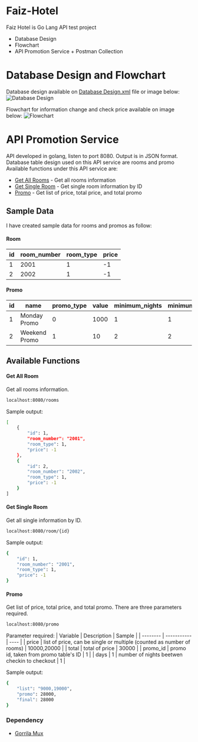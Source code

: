 # Faiz-Hotel

Faiz Hotel is Go Lang API test project

  - Database Design
  - Flowchart
  - API Promotion Service + Postman Collection

# Database Design and Flowchart
Database design available on [Database Design.xml](DatabaseDesign.xml) file or image below:
![Database Design](database.png)

Flowchart for information change and check price available on image below:
![Flowchart](flowchart.jpg)

# API Promotion Service

API developed in golang, listen to port 8080. Output is in JSON format. Database table design used on this API service are rooms and promo Available functions under this API service are:

* [Get All Rooms](#Get-All-Room) - Get all rooms information
* [Get Single Room](#Get-Single-Room) - Get single room information by ID
* [Promo](#Promo) - Get list of price, total price, and total promo
 
## Sample Data

I have created sample data for rooms and promos as follow:
#### Room
| id | room_number | room_type | price |
| -- | ---------- | ---------- | ----- |
| 1 | 2001 | 1 | -1 |
| 2 | 2002 | 1 | -1 |

#### Promo
| id | name | promo_type | value | minimum_nights | minimum_rooms | checkin_day | booking_day | booking_hour |
| -- | ---- | ---------- | ----- | -------------- | ------------- | ----------- | ----------- | ------------ |
| 1 | Monday Promo | 0 | 1000 | 1 | 1 | [1] | [1] | [10] |
| 2 | Weekend Promo | 1 | 10 | 2 | 2 | [0,6] | [0,1,2,3,4,5,6] | [23]
 
## Available Functions

#### Get All Room

Get all rooms information.

```sh
localhost:8080/rooms
```

Sample output:

```sh
[
    {
        "id": 1,
        "room_number": "2001",
        "room_type": 1,
        "price": -1
    },
    {
        "id": 2,
        "room_number": "2002",
        "room_type": 1,
        "price": -1
    }
]
```

#### Get Single Room

Get all single information by ID.

```sh
localhost:8080/room/{id}
```

Sample output:

```sh
{
    "id": 1,
    "room_number": "2001",
    "room_type": 1,
    "price": -1
}
```

#### Promo

Get list of price, total price, and total promo. There are three parameters required.

```sh
localhost:8080/promo
```

Parameter required:
| Variable | Description | Sample |
| -------- | ----------- | ---- |
| price | list of price, can be single or multiple (counted as number of rooms) | 10000,20000 |
| total | total of price | 30000 |
| promo_id | promo id, taken from promo table's ID | 1 |
| days | 1 | number of nights beetwen checkin to checkout | 1 |

Sample output:

```sh
{
    "list": "9000,19000",
    "promo": 28000,
    "final": 28000
}
```

### Dependency

 - [Gorrila Mux](https://github.com/gorilla/mux)
